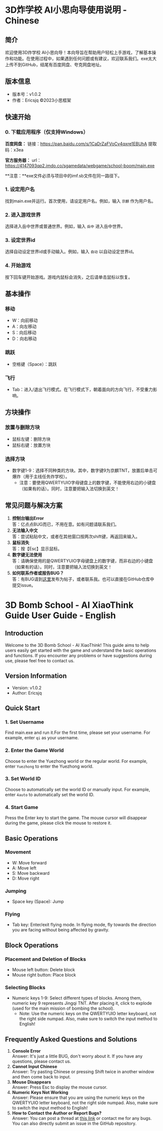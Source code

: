 3D炸学校 AI小思向导使用说明 - Chinese
================

简介
--

欢迎使用3D炸学校 AI小思向导！本向导旨在帮助用户轻松上手游戏，了解基本操作和功能。在使用过程中，如果遇到任何问题或有建议，欢迎联系我们。exe太大上传不到GitHub，结尾有百度网盘、夸克网盘地址。

版本信息
----

- 版本号：v1.0.2
- 作者：Ericsjq
©2023小思框架

快速开始
----
### 0. 下载应用程序（仅支持Windows）
**百度网盘：**
链接：https://pan.baidu.com/s/1CaDrZaFVoCv4qxre1EBUhA 
提取码：x3ea

**官方服务器：**
url：https://4147093qp2.imdo.co/sgamedata/webgame/school-boom/main.exe

**注意：**exe文件必须与项目中的imf.sb文件在同一路径下。

### 1. 设定用户名

找到main.exe并运行。首次使用，请设定用户名。例如，输入 `京麒` 作为用户名。

### 2. 进入游戏世界

选择进入岳中世界或普通世界。例如，输入 `岳中` 进入岳中世界。

### 3. 设定世界id

选择自动设定世界id或手动输入。例如，输入 `自动` 以自动设定世界id。

### 4. 开始游戏

按下回车键开始游戏。游戏内鼠标会消失，之后请单击鼠标以恢复。

基本操作
----

### 移动

- W：向前移动
- A：向左移动
- S：向后移动
- D：向右移动

### 跳跃

- 空格键（Space）：跳跃

### 飞行

- Tab：进入/退出飞行模式。在飞行模式下，朝着面向的方向飞行，不受重力影响。

方块操作
----

### 放置与删除方块

- 鼠标左键：删除方块
- 鼠标右键：放置方块

### 选择方块

- 数字键1-9：选择不同种类的方块。其中，数字键9为京麒TNT，放置后单击可爆炸（用于主线任务炸学校）。
  - 注意：要使用QWERTYUIO字母键盘上的数字键，不能使用右边的小键盘（如果有的话）。同时，注意要把输入法切换到英文！



常见问题与解决方案
---------

1. **控制台输出Error**  
答：亿点点BUG而已，不用在意。如有问题请联系我们。
2. **无法输入中文**  
答：尝试粘贴中文，或者在其他窗口按两次shift键，再返回来输入。
3. **鼠标消失**  
答：按【Esc】显示鼠标。
4. **数字键无法使用**  
答：请确保使用的是QWERTYUIO字母键盘上的数字键，而非右边的小键盘（如果有的话）。同时，注意要把输入法切换到英文！
5. **如何联系作者或报告BUG？**  
答：有BUG请到[这里](https://4147093qp2.imdo.co/lt_main.html)发布为帖子，或者联系我。也可以直接在GitHub仓库中提交issue。



# 3D Bomb School - AI XiaoThink Guide User Guide - English

## Introduction

Welcome to the 3D Bomb School - AI XiaoThink! This guide aims to help users easily get started with the game and understand the basic operations and functions. If you encounter any problems or have suggestions during use, please feel free to contact us.

## Version Information

- Version: v1.0.2
- Author: Ericsjq

## Quick Start

### 1. Set Username

Find main.exe and run it.For the first time, please set your username. For example, enter `qi` as your username.

### 2. Enter the Game World

Choose to enter the Yuezhong world or the regular world. For example, enter `Yuezhong` to enter the Yuezhong world.

### 3. Set World ID

Choose to automatically set the world ID or manually input. For example, enter `4auto` to automatically set the world ID.

### 4. Start Game

Press the Enter key to start the game. The mouse cursor will disappear during the game, please click the mouse to restore it.

## Basic Operations

### Movement

- W: Move forward
- A: Move left
- S: Move backward
- D: Move right

### Jumping

- Space key (Space): Jump

### Flying

- Tab key: Enter/exit flying mode. In flying mode, fly towards the direction you are facing without being affected by gravity.

## Block Operations

### Placement and Deletion of Blocks

- Mouse left button: Delete block
- Mouse right button: Place block

### Selecting Blocks

- Numeric keys 1-9: Select different types of blocks. Among them, numeric key 9 represents Jingqi TNT. After placing it, click to explode (used for the main mission of bombing the school).  
  - Note: Use the numeric keys on the QWERTYUIO letter keyboard, not the right side numpad. Also, make sure to switch the input method to English!

## Frequently Asked Questions and Solutions

1. **Console Error**  
Answer: It's just a little BUG, don't worry about it. If you have any questions, please contact us.
2. **Cannot Input Chinese**  
Answer: Try pasting Chinese or pressing Shift twice in another window and then come back to input.
3. **Mouse Disappears**  
Answer: Press Esc to display the mouse cursor.
4. **Numeric Keys Not Working**  
Answer: Please ensure that you are using the numeric keys on the QWERTYUIO letter keyboard, not the right side numpad. Also, make sure to switch the input method to English!
5. **How to Contact the Author or Report Bugs?**  
Answer: You can post a thread at [this link](https://4147093qp2.imdo.co/lt_main.html) or contact me for any bugs. You can also directly submit an issue in the GitHub repository.
